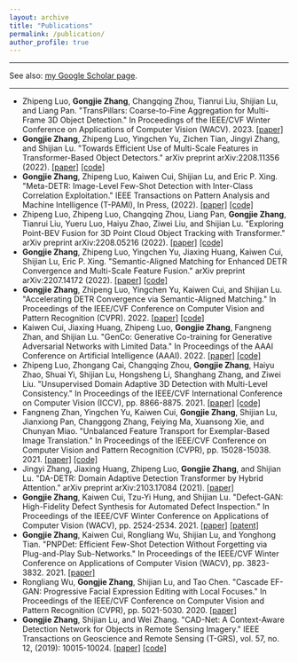 ```yaml
---
layout: archive
title: "Publications"
permalink: /publication/
author_profile: true
---
```



------

See also: [my Google Scholar page](https://scholar.google.com/citations?user=sRBTPp4AAAAJ&hl=en).

------
* Zhipeng Luo, **Gongjie Zhang**, Changqing Zhou, Tianrui Liu, Shijian Lu, and Liang Pan. "TransPillars: Coarse-to-Fine Aggregation for Multi-Frame 3D Object Detection." In Proceedings of the IEEE/CVF Winter Conference on Applications of Computer Vision (WACV). 2023. [\[paper\]](https://arxiv.org/abs/2208.03141)
* **Gongjie Zhang**, Zhipeng Luo, Yingchen Yu, Zichen Tian, Jingyi Zhang, and Shijian Lu. "Towards Efficient Use of Multi-Scale Features in Transformer-Based Object Detectors." arXiv preprint arXiv:2208.11356 (2022). [\[paper\]](https://arxiv.org/abs/2208.11356) [\[code\]](https://github.com/ZhangGongjie/IMFA)
* **Gongjie Zhang**, Zhipeng Luo, Kaiwen Cui, Shijian Lu, and Eric P. Xing. "Meta-DETR: Image-Level Few-Shot Detection with Inter-Class Correlation Exploitation." IEEE Transactions on Pattern Analysis and Machine Intelligence (T-PAMI), In Press, (2022). [\[paper\]](https://arxiv.org/abs/2208.00219) [\[code\]](https://github.com/ZhangGongjie/Meta-DETR)
* Zhipeng Luo, Zhipeng Luo, Changqing Zhou, Liang Pan, **Gongjie Zhang**, Tianrui Liu, Yueru Luo, Haiyu Zhao, Ziwei Liu, and Shijian Lu. "Exploring Point-BEV Fusion for 3D Point Cloud Object Tracking with Transformer." arXiv preprint arXiv:2208.05216 (2022). [\[paper\]](https://arxiv.org/abs/2208.05216) [\[code\]](https://github.com/Jasonkks/PTTR)
* **Gongjie Zhang**, Zhipeng Luo, Yingchen Yu, Jiaxing Huang, Kaiwen Cui, Shijian Lu, Eric P. Xing. "Semantic-Aligned Matching for Enhanced DETR Convergence and Multi-Scale Feature Fusion." arXiv preprint arXiv:2207.14172 (2022). [\[paper\]](https://arxiv.org/abs/2207.14172) [\[code\]](https://github.com/ZhangGongjie/SAM-DETR)
* **Gongjie Zhang**, Zhipeng Luo, Yingchen Yu, Kaiwen Cui, and Shijian Lu. "Accelerating DETR Convergence via Semantic-Aligned Matching." In Proceedings of the IEEE/CVF Conference on Computer Vision and Pattern Recognition (CVPR). 2022. [\[paper\]](https://openaccess.thecvf.com/content/CVPR2022/papers/Zhang_Accelerating_DETR_Convergence_via_Semantic-Aligned_Matching_CVPR_2022_paper.pdf) [\[code\]](https://github.com/ZhangGongjie/SAM-DETR)
* Kaiwen Cui, Jiaxing Huang, Zhipeng Luo, **Gongjie Zhang**, Fangneng Zhan, and Shijian Lu. "GenCo: Generative Co-training for Generative Adversarial Networks with Limited Data." In Proceedings of the AAAI Conference on Artificial Intelligence (AAAI). 2022. [\[paper\]](https://arxiv.org/abs/2110.01254) [\[code\]](https://github.com/jxhuang0508/GenCo)
* Zhipeng Luo, Zhongang Cai, Changqing Zhou, **Gongjie Zhang**, Haiyu Zhao, Shuai Yi, Shijian Lu, Hongsheng Li, Shanghang Zhang, and Ziwei Liu. "Unsupervised Domain Adaptive 3D Detection with Multi-Level Consistency." In Proceedings of the IEEE/CVF International Conference on Computer Vision (ICCV), pp. 8866-8875. 2021. [\[paper\]](https://arxiv.org/abs/2107.11355) [\[code\]](https://github.com/Jasonkks/mlcnet)
* Fangneng Zhan, Yingchen Yu, Kaiwen Cui, **Gongjie Zhang**, Shijian Lu, Jianxiong Pan, Changgong Zhang, Feiying Ma, Xuansong Xie, and Chunyan Miao. "Unbalanced Feature Transport for Exemplar-Based Image Translation." In Proceedings of the IEEE/CVF Conference on Computer Vision and Pattern Recognition (CVPR), pp. 15028-15038. 2021. [\[paper\]](https://arxiv.org/abs/2106.10482) [\[code\]](https://github.com/fnzhan/UNITE)
* Jingyi Zhang, Jiaxing Huang, Zhipeng Luo, **Gongjie Zhang**, and Shijian Lu. "DA-DETR: Domain Adaptive Detection Transformer by Hybrid Attention." arXiv preprint arXiv:2103.17084 (2021). [\[paper\]](https://arxiv.org/abs/2103.17084)
* **Gongjie Zhang**, Kaiwen Cui, Tzu-Yi Hung, and Shijian Lu. "Defect-GAN: High-Fidelity Defect Synthesis for Automated Defect Inspection." In Proceedings of the IEEE/CVF Winter Conference on Applications of Computer Vision (WACV), pp. 2524-2534. 2021. [\[paper\]](https://openaccess.thecvf.com/content/WACV2021/html/Zhang_Defect-GAN_High-Fidelity_Defect_Synthesis_for_Automated_Defect_Inspection_WACV_2021_paper.html) [\[patent\]](https://ip2sg.ipos.gov.sg/RPS/WP/CM/IPDetailsPTP.aspx?AppNbr=Y%2faS2er8WxptAtxjoj6u8DEx8cfpOMN8GICgGb5mIbRVRDecKX9Jx3HBgHeWUzIZjL%2bdJOZiK%2fysSt8QDO2evbnwzpyB5m7R3zMk02%2bB2QsiMtPNIJBAoIj7MNDpZqa3xxxes83yaz8wGEWMtn7Ry33l%2f6b88BYxnLblGVXfoYqL3U%2fnX9ylMQmpM%2f6nbLsD50Bzx4ZAq6kztZsI1tN2zCeN4DJtvCOPnzPbIGMpt93jMGgg8b87eOaXqMadGoVRwM5bLjawhJll6yVdMdea6c4vj%2bS00AoiiyBOiKMes6UJsoH0%2bU9%2f%2bL2D3UneZpQkvatmdEwQ6s2ggu9PXxPd2w%3d%3d)
* **Gongjie Zhang**, Kaiwen Cui, Rongliang Wu, Shijian Lu, and Yonghong Tian. "PNPDet: Efficient Few-Shot Detection Without Forgetting via Plug-and-Play Sub-Networks." In Proceedings of the IEEE/CVF Winter Conference on Applications of Computer Vision (WACV), pp. 3823-3832. 2021. [\[paper\]](https://openaccess.thecvf.com/content/WACV2021/html/Zhang_PNPDet_Efficient_Few-Shot_Detection_Without_Forgetting_via_Plug-and-Play_Sub-Networks_WACV_2021_paper.html)
* Rongliang Wu, **Gongjie Zhang**, Shijian Lu, and Tao Chen. "Cascade EF-GAN: Progressive Facial Expression Editing with Local Focuses." In Proceedings of the IEEE/CVF Conference on Computer Vision and Pattern Recognition (CVPR), pp. 5021-5030. 2020. [\[paper\]](https://arxiv.org/abs/2003.05905)
* **Gongjie Zhang**, Shijian Lu, and Wei Zhang. "CAD-Net: A Context-Aware Detection Network for Objects in Remote Sensing Imagery." IEEE Transactions on Geoscience and Remote Sensing (T-GRS), vol. 57, no. 12, (2019): 10015-10024. [\[paper\]](https://arxiv.org/abs/1903.00857) [\[code\]](https://github.com/ZhangGongjie/CAD-Net)




